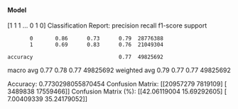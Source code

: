 #### Model
[1 1 1 ... 0 1 0]
Classification Report:
              precision    recall  f1-score   support

           0       0.86      0.73      0.79  28776388
           1       0.69      0.83      0.76  21049304

    accuracy                           0.77  49825692
   macro avg       0.77      0.78      0.77  49825692
weighted avg       0.79      0.77      0.77  49825692

Accuracy: 0.7730298055870454
Confusion Matrix:
[[20957279  7819109]
 [ 3489838 17559466]]
Confusion Matrix (%):
[[42.06119004 15.69292605]
 [ 7.00409339 35.24179052]]
